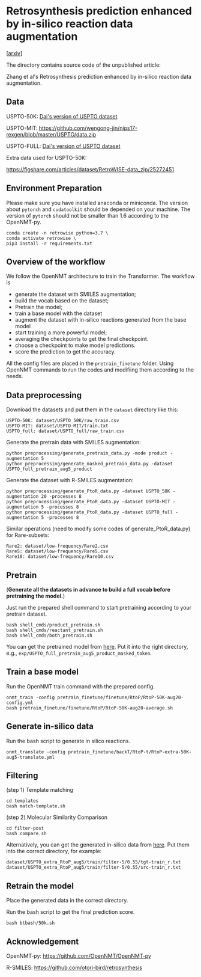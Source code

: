 # Retrosynthesis prediction enhanced by in-silico reaction data augmentation


[[arxiv](https://arxiv.org/abs/2402.00086)]

The directory contains source code of the unpublished article:

Zhang et al's Retrosynthesis prediction enhanced by in-silico reaction data augmentation.

## Data

USPTO-50K: [Dai's version of USPTO dataset](https://www.dropbox.com/sh/6ideflxcakrak10/AADTbFBC0F8ax55-z-EDgrIza)

USPTO-MIT: https://github.com/wengong-jin/nips17-rexgen/blob/master/USPTO/data.zip

USPTO-FULL: [Dai's version of USPTO dataset](https://www.dropbox.com/sh/6ideflxcakrak10/AADTbFBC0F8ax55-z-EDgrIza)

Extra data used for USPTO-50K:

https://figshare.com/articles/dataset/RetroWISE-data_zip/25272451

## Environment Preparation

Please make sure you have installed anaconda or miniconda. The version about `pytorch` and `cudatoolkit` should be depended on your machine. The version of `pytorch` should not be smaller than 1.6 according to the OpenNMT-py.

```shell
conda create -n retrowise python=3.7 \
conda activate retrowise \
pip3 install -r requirements.txt
```

## Overview of the workflow

We follow the OpenNMT architecture to train the Transformer. The workflow is

* generate the dataset with SMILES augmentation;
* build the vocab based on the dataset;
* Pretrain the model;
* train a base model with the dataset
* augment the dataset with in-silico reactions generated from the base model
* start training a more powerful model;
* averaging the checkpoints to get the final checkpoint.
* choose a checkpoint to make model predictions.
* score the prediction to get the accuracy.

All the config files are placed in the `pretrain_finetune` folder. Using OpenNMT commands to run the codes and modifiing them according to the needs.

## Data preprocessing

Download the datasets and put them in the `dataset` directory like this:

```shell
USPTO-50K: dataset/USPTO_50K/raw_train.csv
USPTO-MIT: dataset/USPTO-MIT/train.txt
USPTO_full: dataset/USPTO_full/raw_train.csv
```

Generate the pretrain data with SMILES augmentation:

```
python preprocessing/generate_pretrain_data.py -mode product -augmentation 5
python preprocessing/generate_masked_pretrain_data.py -dataset USPTO_full_pretrain_aug5_product
```

Generate the dataset with R-SMILES augmentation:

```
python preprocessing/generate_PtoR_data.py -dataset USPTO_50K -augmentation 20 -processes 8
python preprocessing/generate_PtoR_data.py -dataset USPTO-MIT -augmentation 5 -processes 8
python preprocessing/generate_PtoR_data.py -dataset USPTO_full -augmentation 5 -processes 8
```

Similar operations (need to modify some codes of generate_PtoR_data.py) for Rare-subsets:

```
Rare2: dataset/low-frequency/Rare2.csv
Rare5: dataset/low-frequency/Rare5.csv
Rare10: dataset/low-frequency/Rare10.csv
```


## Pretrain 

​(**Generate all the datasets in advance to build a full vocab before pretraining the model.**)

Just run the prepared shell command to start pretraining according to your pretrain dataset.

  ```shell
  bash shell_cmds/product_pretrain.sh
  bash shell_cmds/reactant_pretrain.sh
  bash shell_cmds/both_pretrain.sh
  ```
You can get the pretrained model from [here](https://figshare.com/articles/dataset/RetroWISE-data_zip/25272451). Put it into the right directory, e.g., `exp/USPTO_full_pretrain_aug5_product_masked_token`.

## Train a base model 

Run the OpenNMT train command with the prepared config. 

  ```shell
  onmt_train -config pretrain_finetune/finetune/RtoP/RtoP-50K-aug20-config.yml
  bash pretrain_finetune/finetune/RtoP/RtoP-50K-aug20-average.sh
  ```

## Generate in-silico data

Run the bash script to generate in silico reactions.

 ```shell
 onmt_translate -config pretrain_finetune/backT/RtoP-t/RtoP-extra-50K-aug5-translate.yml
 ```
 
## Filtering

(step 1) Template matching

```
cd templates
bash match-template.sh
```

(step 2) Molecular Similarity Comparison

```
cd filter-post
bash compare.sh
```
Alternatively, you can get the generated in-silico data from [here](https://figshare.com/articles/dataset/RetroWISE-data_zip/25272451). Put them into the correct directory, for example:

```
dataset/USPTO_extra_RtoP_aug5/train/filter-5/0.55/tgt-train_r.txt
dataset/USPTO_extra_RtoP_aug5/train/filter-5/0.55/src-train_r.txt
```

## Retrain the model

Place the generated data in the correct directory. 

Run the bash script to get the final prediction score.

```shell
bash btbash/50k.sh
```
## Acknowledgement

OpenNMT-py: https://github.com/OpenNMT/OpenNMT-py

R-SMILES: https://github.com/otori-bird/retrosynthesis